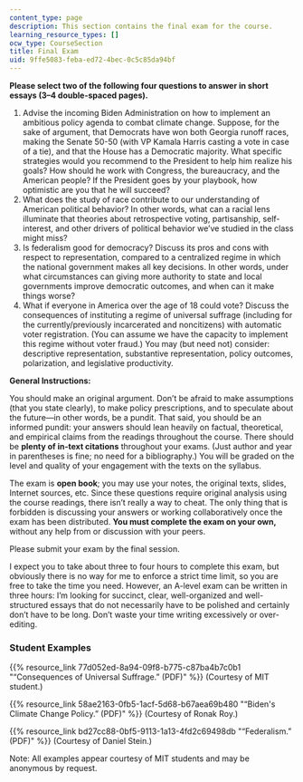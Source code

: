 ```yaml
---
content_type: page
description: This section contains the final exam for the course.
learning_resource_types: []
ocw_type: CourseSection
title: Final Exam
uid: 9ffe5083-feba-ed72-4bec-0c5c85da94bf
---
```


**Please select two of the following four questions to answer in short essays (3–4 double-spaced pages).**  

1.  Advise the incoming Biden Administration on how to implement an ambitious policy agenda to combat climate change. Suppose, for the sake of argument, that Democrats have won both Georgia runoff races, making the Senate 50-50 (with VP Kamala Harris casting a vote in case of a tie), and that the House has a Democratic majority. What specific strategies would you recommend to the President to help him realize his goals? How should he work with Congress, the bureaucracy, and the American people? If the President goes by your playbook, how optimistic are you that he will succeed?
2.  What does the study of race contribute to our understanding of American political behavior? In other words, what can a racial lens illuminate that theories about retrospective voting, partisanship, self-interest, and other drivers of political behavior we’ve studied in the class might miss?
3.  Is federalism good for democracy? Discuss its pros and cons with respect to representation, compared to a centralized regime in which the national government makes all key decisions. In other words, under what circumstances can giving more authority to state and local governments improve democratic outcomes, and when can it make things worse?
4.  What if everyone in America over the age of 18 could vote? Discuss the consequences of instituting a regime of universal suffrage (including for the currently/previously incarcerated and noncitizens) with automatic voter registration. (You can assume we have the capacity to implement this regime without voter fraud.) You may (but need not) consider: descriptive representation, substantive representation, policy outcomes, polarization, and legislative productivity.

**General Instructions:**

You should make an original argument. Don’t be afraid to make assumptions (that you state clearly), to make policy prescriptions, and to speculate about the future—in other words, be a pundit. That said, you should be an informed pundit: your answers should lean heavily on factual, theoretical, and empirical claims from the readings throughout the course. There should be **plenty of in-text citations** throughout your exams. (Just author and year in parentheses is fine; no need for a bibliography.) You will be graded on the level and quality of your engagement with the texts on the syllabus.

The exam is **open book**; you may use your notes, the original texts, slides, Internet sources, etc. Since these questions require original analysis using the course readings, there isn’t really a way to cheat. The only thing that is forbidden is discussing your answers or working collaboratively once the exam has been distributed. **You must complete the exam on your own,** without any help from or discussion with your peers.

Please submit your exam by the final session. 

I expect you to take about three to four hours to complete this exam, but obviously there is no way for me to enforce a strict time limit, so you are free to take the time you need. However, an A-level exam can be written in three hours: I’m looking for succinct, clear, well-organized and well-structured essays that do not necessarily have to be polished and certainly don’t have to be long. Don’t waste your time writing excessively or over-editing.

### Student Examples

{{% resource_link 77d052ed-8a94-09f8-b775-c87ba4b7c0b1 "“Consequences of Universal Suffrage.” (PDF)" %}} (Courtesy of MIT student.)

{{% resource_link 58ae2163-0fb5-1acf-5d68-b67aea69b480 "“Biden's Climate Change Policy.” (PDF)" %}} (Courtesy of Ronak Roy.)

{{% resource_link bd27cc88-0bf5-9113-1a13-4fd2c69498db "“Federalism.” (PDF)" %}} (Courtesy of Daniel Stein.)

Note: All examples appear courtesy of MIT students and may be anonymous by request.